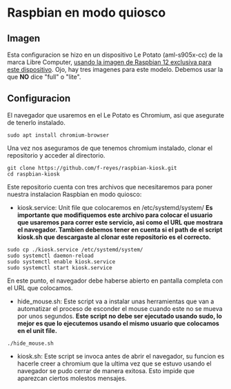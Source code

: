 # Raspbian en modo quiosco 

## Imagen
Esta configuracion se hizo en un dispositivo Le Potato (aml-s905x-cc) de la marca Libre Computer, [usando la imagen de Raspbian 12 exclusiva para este dispositivo](https://distro.libre.computer/ci/raspbian/12/). Ojo, hay tres imagenes para este modelo. Debemos usar la que **NO** dice "full" o "lite".

## Configuracion

El navegador que usaremos en el Le Potato es Chromium, asi que asegurate de tenerlo instalado.

```sudo apt install chromium-browser```

Una vez nos aseguramos de que tenemos chromium instalado, clonar el repositorio y acceder al directorio.

```
git clone https://github.com/f-reyes/raspbian-kiosk.git
cd raspbian-kiosk
```

Este repositorio cuenta con tres archivos que necesitaremos para poner nuestra instalacion Raspbian en modo quiosco:

- kiosk.service: Unit file que colocaremos en /etc/systemd/system/
**Es importante que modifiquemos este archivo para colocar el usuario que usaremos para correr este servicio, asi como el URL que mostrara el navegador. Tambien debemos tener en cuenta si el path de el script kiosk.sh que descargaste al clonar este repositorio es el correcto.**
```
sudo cp ./kiosk.service /etc/systemd/system/
sudo systemctl daemon-reload
sudo systemctl enable kiosk.service
sudo systemctl start kiosk.service
```
En este punto, el navegador debe haberse abierto en pantalla completa con el URL que colocamos.

- hide_mouse.sh: Este script va a instalar unas herramientas que van a automatizar el proceso de esconder el mouse cuando este no se mueva por unos segundos. **Este script no debe ser ejecutado usando sudo, lo mejor es que lo ejecutemos usando el mismo usuario que colocamos en el unit file.**

```./hide_mouse.sh```

- kiosk.sh:  Este script se invoca antes de abrir el navegador, su funcion es hacerle creer a chromium que la ultima vez que se estuvo usando el navegador se pudo cerrar de manera exitosa. Esto impide que aparezcan ciertos molestos mensajes.




